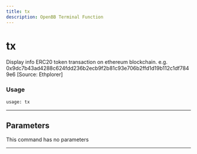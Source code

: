 ```yaml
---
title: tx
description: OpenBB Terminal Function
---
```


# tx

Display info ERC20 token transaction on ethereum blockchain. e.g. 0x9dc7b43ad4288c624fdd236b2ecb9f2b81c93e706b2ffd1d19b112c1df7849e6 [Source: Ethplorer]

### Usage 
```python
usage: tx
```

---
## Parameters

This command has no parameters


---
